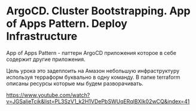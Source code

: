 # ArgoCD. Cluster Bootstrapping. App of Apps Pattern. Deploy Infrastructure

App of Apps Pattern - паттерн ArgoCD приложения которое в себе содержит другие приложения.

Цель урока это задеплоить на Амазон небольшую инфраструктуру используя терраформ буквально в одну команду. В папке
terraform описаны ресурсы которые мы будем разворачивать.

https://www.youtube.com/watch?v=JGSalieTcik&list=PL3SzV1_k2H1VDePbSWUqERqlBXIk02wCQ&index=41
